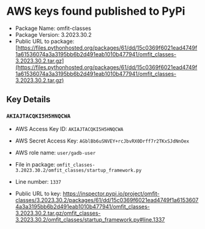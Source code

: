 # AWS keys found published to PyPi

* Package Name: omfit-classes
* Package Version: 3.2023.30.2
* Public URL to package: [https://files.pythonhosted.org/packages/61/dd/15c0369f6021ead4749f1a61536074a3a3195bb6b2d491eab1010b477941/omfit_classes-3.2023.30.2.tar.gz](https://files.pythonhosted.org/packages/61/dd/15c0369f6021ead4749f1a61536074a3a3195bb6b2d491eab1010b477941/omfit_classes-3.2023.30.2.tar.gz)

## Key Details

### `AKIAJTACQKI5H5HNQCWA`

* AWS Access Key ID: `AKIAJTACQKI5H5HNQCWA`
* AWS Secret Access Key: `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` 
* AWS role name: `user/gadb-user`
* File in package: `omfit_classes-3.2023.30.2/omfit_classes/startup_framework.py`
* Line number: `1337`

* Public URL to key: https://inspector.pypi.io/project/omfit-classes/3.2023.30.2/packages/61/dd/15c0369f6021ead4749f1a61536074a3a3195bb6b2d491eab1010b477941/omfit_classes-3.2023.30.2.tar.gz/omfit_classes-3.2023.30.2/omfit_classes/startup_framework.py#line.1337


